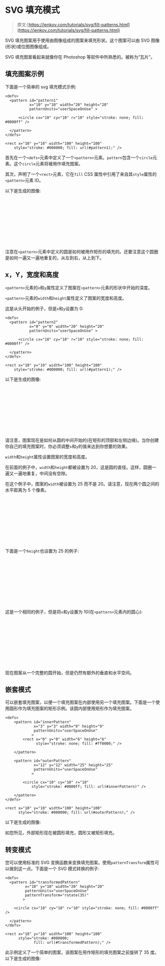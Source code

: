 # SVG 填充模式

> 原文:[https://jenkov.com/tutorials/svg/fill-patterns.html](https://jenkov.com/tutorials/svg/fill-patterns.html)

SVG 填充图案用于使用由图像组成的图案来填充形状。这个图案可以由 SVG 图像(形状)或位图图像组成。

SVG 填充图案看起来就像你在 Photoshop 等软件中所熟悉的。被称为“瓦片”。

## 填充图案示例

下面是一个简单的 svg 填充模式示例:

```
<defs>
  <pattern id="pattern1"
           x="10" y="10" width="20" height="20"
           patternUnits="userSpaceOnUse" >

      <circle cx="10" cy="10" r="10" style="stroke: none; fill: #0000ff" />

  </pattern>
</defs>

<rect x="10" y="10" width="100" height="100"
    style="stroke: #000000; fill: url(#pattern1);" />    

```

首先在一个`<defs>`元素中定义了一个`<pattern>`元素。`pattern`包含一个`circle`元素。这个`circle`元素将被用作填充图案。

其次，声明了一个`<rect>`元素，它在`fill` CSS 属性中引用了来自其`style`属性的`<pattern>`元素 ID。

以下是生成的图像:

<svg width="500" height="150"><defs><pattern id="pattern1" x="10" y="10" width="20" height="20" patternUnits="userSpaceOnUse">></pattern></defs></svg>

注意在`<pattern>`元素中定义的圆是如何被用作矩形的填充的。还要注意这个圆圈是如何一遍又一遍地重复的，从左到右，从上到下。

## x，Y，宽度和高度

`<pattern>`元素的`x`和`y`属性定义了图案在`<pattern>`元素的形状中开始的深度。

`<pattern>`元素的`width`和`height`属性定义了图案的宽度和高度。

这是从头开始的例子，但是`x`和`y`设置为 0:

```
<defs>
  <pattern id="pattern2"
           x="0" y="0" width="20" height="20"
           patternUnits="userSpaceOnUse" >

      <circle cx="10" cy="10" r="10" style="stroke: none; fill: #0000ff" />

  </pattern>
</defs>

<rect x="10" y="10" width="100" height="100"
    style="stroke: #000000; fill: url(#pattern1);" />

```

以下是生成的图像:

<svg width="500" height="150"><defs><pattern id="pattern2" x="0" y="0" width="20" height="20" patternUnits="userSpaceOnUse">></pattern></defs></svg>

请注意，图案现在是如何从圆的中间开始的(在矩形的顶部和左侧边缘)。当你创建你自己的填充图案时，你必须调整`x`和`y`的值来达到你想要的效果。

`width`和`height`属性设置图案的宽度和高度。

在前面的例子中，`width`和`height`都被设置为 20，这是圆的直径。这样，圆圈一遍又一遍地重复，中间没有空隙。

在这个例子中，图案的`width`被设置为 25 而不是 20。请注意，现在两个圆之间的水平距离为 5 个像素。

<svg width="500" height="150"><defs><pattern id="pattern3" x="0" y="0" width="25" height="20" patternUnits="userSpaceOnUse">></pattern></defs></svg>

下面是一个`height`也设置为 25 的例子:

<svg width="500" height="150"><defs><pattern id="pattern4" x="0" y="0" width="25" height="25" patternUnits="userSpaceOnUse">></pattern></defs></svg>

这是一个相同的例子，但是将`x`和`y`设置为 10(在`<pattern>`元素内的圆心):

<svg width="500" height="150"><defs><pattern id="pattern5" x="10" y="10" width="25" height="25" patternUnits="userSpaceOnUse">></pattern></defs></svg>

现在图案从一个完整的圆开始，但是仍然有额外的垂直和水平空间。

## 嵌套模式

可以嵌套填充图案，以便一个填充图案在内部使用另一个填充图案。下面是一个使用圆形作为填充图案的矩形示例。该圆内部使用矩形作为填充图案。

```
<defs>
    <pattern id="innerPattern"
             x="3" y="3" width="9" height="9"
             patternUnits="userSpaceOnUse"
            >
        <rect x="0" y="0" width="6" height="6"
              style="stroke: none; fill: #ff0000;" />

    </pattern>

    <pattern id="outerPattern"
             x="12" y="12" width="25" height="25"
             patternUnits="userSpaceOnUse"
            >

        <circle cx="10" cy="10" r="10"
            style="stroke: #0000ff; fill: url(#innerPattern)" />

    </pattern>
</defs>

<rect x="10" y="10" width="100" height="100"
      style="stroke: #000000; fill: url(#outerPattern);" />

```

以下是生成的图像:

如您所见，外部矩形现在被圆形填充，圆形又被矩形填充。

## 转变模式

您可以使用标准的 SVG 变换函数来变换填充图案。使用`patternTransform`属性可以做到这一点。下面是一个 SVG 模式转换的例子:

```
<defs>
  <pattern id="transformedPattern"
         x="10" y="10" width="20" height="20"
         patternUnits="userSpaceOnUse"
         patternTransform="rotate(35)"
        >

    <circle cx="10" cy="10" r="10" style="stroke: none; fill: #0000ff" />

  </pattern>
</defs>

<rect x="10" y="10" width="100" height="100"
      style="stroke: #000000;
             fill: url(#transformedPattern);" />

```

此示例定义了一个简单的图案，该图案在用作矩形的填充图案之前旋转了 35 度。以下是生成的图像: